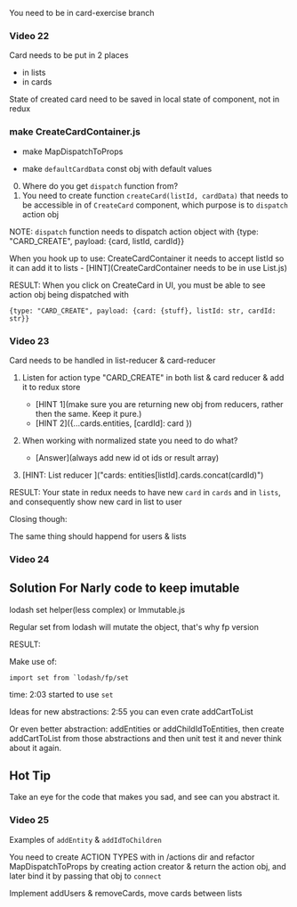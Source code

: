 You need to be in card-exercise branch
### Video 22

Card needs to be put in 2 places
 - in lists
 - in cards

State of created card need to be saved in local state of component, not in redux

### make CreateCardContainer.js

- make MapDispatchToProps
* make `defaultCardData` const obj with default values

0. Where do you get `dispatch` function from?
1. You need to create function `createCard(listId, cardData)` that needs to be
   accessible in  of `CreateCard` component, which purpose is to `dispatch`
   action obj

NOTE:
`dispatch` function needs to dispatch action object with {type: "CARD_CREATE", payload: {card, listId, cardId}}


When you hook up to use: CreateCardContainer it needs to accept listId so it can add it to lists - [HINT](CreateCardContainer needs to be in use List.js)

RESULT:
When you click on CreateCard in UI, you must be able to see action obj being dispatched with 
```
{type: "CARD_CREATE", payload: {card: {stuff}, listId: str, cardId: str}}
```

### Video 23

Card needs to be handled in list-reducer & card-reducer

1. Listen for action type "CARD_CREATE" in both list & card reducer & add it to redux store
    * [HINT 1](make sure you are returning new obj from reducers, rather then the same. Keep it pure.)
    * [HINT 2]({...cards.entities, [cardId]: card })

3. When working with normalized state you need to do what? 
   - [Answer](always add new id ot ids or result array)
4.  [HINT: List reducer ]("cards: entities[listId].cards.concat(cardId)")


RESULT: 
Your state in redux needs to have new `card` in `cards` and in `lists`, and
consequently show new card in list to user


Closing though: 

The same thing should happend for users & lists

### Video 24

## Solution For Narly code to keep imutable
lodash set helper(less complex) or Immutable.js

Regular set from lodash will mutate the object, that's why fp version

RESULT: 

Make use of:
```
import set from `lodash/fp/set
```

time: 2:03 started to use `set`


Ideas for new abstractions: 2:55
you can even crate addCartToList 

Or even better abstraction: 
addEntities or addChildIdToEntities, then create addCartToList from those
abstractions and then unit test it and never think about it again.

## Hot Tip
Take an eye for the code that makes you sad, and see can you abstract it.

### Video 25

Examples of `addEntity` & `addIdToChildren`


You need to create ACTION TYPES with in /actions dir and refactor
MapDispatchToProps by creating action creator & return the action obj, and later bind it by passing that obj to `connect`

Implement addUsers & removeCards, move cards between lists


